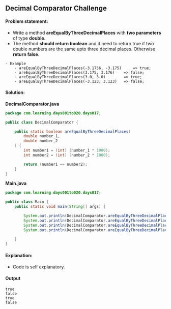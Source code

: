 Decimal Comparator Challenge
--

#### Problem statement:

- Write a method **areEqualByThreeDecimalPlaces** with **two parameters** of type **double**.
- The method **should return boolean** and it need to return true if two double numbers are the same upto three decimal places. Otherwise **return false**.

```
- Example
    - areEqualByThreeDecimalPlaces(-3.1756, -3.175)     => true;
    - areEqualByThreeDecimalPlaces(3.175, 3.176) 	=> false;
    - areEqualByThreeDecimalPlaces(3.0, 3.0) 		=> true;
    - areEqualByThreeDecimalPlaces(-3.123, 3.123) 	=> false;
```

#### Solution:
**DecimalComparator.java**
```java
package com.learning.days001to020.days017;

public class DecimalComparator {

    public static boolean areEqualByThreeDecimalPlaces(
        double number_1,
        double number_2
    ) {
        int number1 = (int) (number_1 * 1000);
        int number2 = (int) (number_2 * 1000);

        return (number1 == number2);
    }
}
```
**Main.java**
```java
package com.learning.days001to020.days017;

public class Main {
    public static void main(String[] args) {

        System.out.println(DecimalComparator.areEqualByThreeDecimalPlaces(-3.1756, -3.175));
        System.out.println(DecimalComparator.areEqualByThreeDecimalPlaces(3.175, 3.176));
        System.out.println(DecimalComparator.areEqualByThreeDecimalPlaces(3.0, 3.0));
        System.out.println(DecimalComparator.areEqualByThreeDecimalPlaces(-3.123, 3.123));

    }
}
```

#### Explanation:

- Code is self explanatory.
 
 #### Output
 ```
true
false
true
false
```
